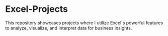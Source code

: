 # Excel-Projects
This repository showcases projects where I utilize Excel's powerful features to analyze, visualize, and interpret data for business insights.
